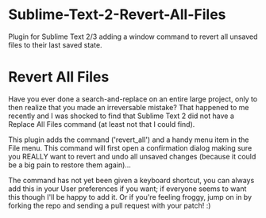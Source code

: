 Sublime-Text-2-Revert-All-Files
===============================

Plugin for Sublime Text 2/3 adding a window command to revert all unsaved files to their last saved state.

# Revert All Files

Have you ever done a search-and-replace on an entire large project, only to then realize that you made an irreversable mistake? That happened to me recently and I was shocked to find that Sublime Text 2 did not have a Replace All Files command (at least not that I could find).

This plugin adds the command ('revert_all') and a handy menu item in the File menu. This command will first open a confirmation dialog making sure you REALLY want to revert and undo all unsaved changes (because it could be a big pain to restore them again)...

The command has not yet been given a keyboard shortcut, you can always add this in your User preferences if you want; if everyone seems to want this though I'll be happy to add it. Or if you're feeling froggy, jump on in by forking the repo and sending a pull request with your patch! :)
